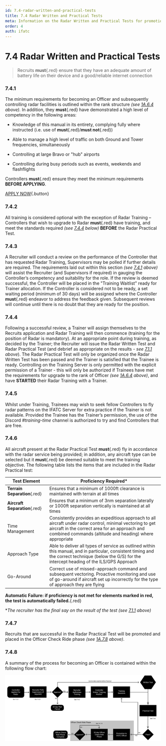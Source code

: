 ```yaml
---
id: 7.4-radar-written-and-practical-tests
title: 7.4 Radar Written and Practical Tests
meta: Information on the Radar Written and Practical Tests for promotion to Officer in IFATC.
order: 4
auth: ifatc
---
```


# 7.4 Radar Written and Practical Tests



> Recruits **must**{.red} ensure that they have an adequate amount of battery life on their device and a good/reliable internet connection



### 7.4.1    

The minimum requirements for becoming an Officer and subsequently controlling radar facilities is outlined within the rank structure *(see [1A.6.4](/guide/atc-manual/1a.-administration/1a.6-rank-structure#1a.6.4) above).* In addition, they **must**{.red} have demonstrated a high level of competency in the following areas:

 

 -    Knowledge of this manual in its entirety, complying fully where instructed (i.e. use of **must**{.red}/**must not**{.red})

 -    Able to manage a high level of traffic on both Ground and Tower frequencies, simultaneously

 -    Controlling at large Bravo or "hub" airports

 -    Controlling during busy periods such as events, weekends and flashflights



Controllers **must**{.red} ensure they meet the minimum requirements **BEFORE APPLYING**.



[APPLY NOW](/join-ifatc){.button}



### 7.4.2    

All training is considered optional with the exception of Radar Training – Controllers that wish to upgrade to Radar **must**{.red} have training, and meet the standards required *(see [7.4.4](/guide/atc-manual/7.-recruitment-and-training/7.4-radar-written-and-practical-tests#7.4.4) below)* **BEFORE** the Radar Practical Test.



### 7.4.3

A Recruiter will conduct a review on the performance of the Controller that has requested Radar Training, Supervisors may be polled if further details are required. The requirements laid out within this section *(see [7.4.1](/guide/atc-manual/7.-recruitment-and-training/7.4-radar-written-and-practical-tests#7.4.1) above)* will assist the Recruiter (and Supervisors if required) in gauging the Controller’s competency and suitability for the role. If the review is deemed successful, the Controller will be placed in the "Training Waitlist" ready for Trainer allocation. If the Controller is considered not to be ready, a set waiting period (minimum of 30 days) will be assigned where the Controller **must**{.red} endeavor to address the feedback given. Subsequent reviews will continue until there is no doubt that they are ready for the position.



### 7.4.4    

Following a successful review, a Trainer will assign themselves to the Recruits application and Radar Training will then commence (training for the position of Radar is mandatory). At an appropriate point during training, as decided by the Trainer; the Recruiter will issue the Radar Written Test and Radar Practical Test (and debrief as appropriate on the results - *see [7.1.1](/guide/atc-manual/7.-recruitment-and-training/7.1-overview#7.1.1) above*). The Radar Practical Test will only be organized once the Radar Written Test has been passed and the Trainer is satisfied that the Trainee is ready. Controlling on the Training Server is only permitted with the explicit permission of a Trainer - this will only be authorized if Trainees have met the requirements for upgrade to the rank of Officer *(see [1A.6.4](/guide/atc-manual/1a.-administration/1a.6-rank-structure#1a.6.4) above)*, and have **STARTED** their Radar Training with a Trainer.



### 7.4.5    

Whilst under Training, Trainees may wish to seek fellow Controllers to fly radar patterns on the IFATC Server for extra practice if the Trainer is not available. Provided the Trainee has the Trainer’s permission, the use of the Discord *#training-time* channel is authorized to try and find Controllers that are free.



### 7.4.6    

All aircraft present at the Radar Practical Test **must**{.red} fly in accordance with the radar service being provided; in addition, any aircraft type can be selected but it **must**{.red} be deemed suitable to meet the training objective. The following table lists the items that are included in the Radar Practical test:

 

| Test Element                   | Proficiency Required*                                        |
| ------------------------------ | ------------------------------------------------------------ |
| **Terrain  Separation**{.red}  | Ensures that a minimum of 1000ft clearance is maintained with terrain at all times |
| **Aircraft  Separation**{.red} | Ensures that a minimum of 3nm separation laterally or 1000ft separation vertically is maintained at all times |
| Time  Management               | Consistently provides an expeditious approach to all aircraft under radar control, minimal vectoring to get aircraft in the correct area for an approach and combined commands (altitude and heading)  where appropriate |
| Approach Type                  | Able to deliver all types of service as outlined within this manual, and in particular, consistent timing and the correct technique (below the G/S) for the intercept heading of the ILS/GPS Approach |
| Go-Around                      | Correct use of missed-approach command and subsequent vectoring. Proactive monitoring and use of go-around if aircraft set up incorrectly for the type of approach they are flying |

**Automatic Failure: if proficiency is not met for elements marked in red, the test is automatically failed.**{.red} 

**The recruiter has the final say on the result of the test (see [7.1.1](/guide/atc-manual/7.-recruitment-and-training/7.1-overview#7.1.1) above)*

 

### 7.4.7    

Recruits that are successful in the Radar Practical Test will be promoted and placed in the Officer Check Ride phase *(see [1A.7.8](/guide/atc-manual/1a.-administration/1a.7-check-ride-process#1a.7.8) above)*.



### 7.4.8    

A summary of the process for becoming an Officer is contained within the following flow chart:


![Image 7.4.8.1 - Promotion to Officer Flowchart](_images/manual/graphics/radar-recruitment.svg)

